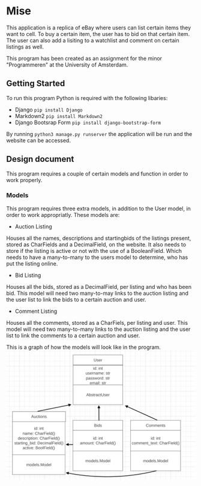 # Mise

This application is a replica of eBay where users can list certain items they want to cell. To buy a certain item, the user has to bid on that certain item. The user can also add a lisiting to a watchlist and comment on certain listings as well.

This program has been created as an assignment for the minor "Programmeren" at the University of Amsterdam.


## Getting Started

To run this program Python is required with the following libaries:
* Django 
    ```pip install Django```
* Markdown2
    ```pip install Markdown2```
* Django Bootsrap Form
    ```pip install django-bootstrap-form```

By running ```python3 manage.py runserver``` the application will be run and the website can be accessed.

## Design document

This program requires a couple of certain models and function in order to work properly.

### Models

This program requires three extra models, in addition to the User model, in order to work appropriatly. 
These models are:

* Auction Listing

Houses all the names, descriptions and startingbids of the listings present, stored as CharFields and a DecimalField, on the website. It also needs to store if the listing is active or not with the use of a BooleanField. Which needs to have a many-to-many to the users model to determine, who has put the listing online.

* Bid Listing

Houses all the bids, stored as a DecimalField, per listing and who has been bid. This model will need two many-to-may links to the auction listing and the user list to link the bids to a certain auction and user.

* Comment Listing

Houses all the comments, stored as a CharFiels, per listing and user. This model will need two many-to-many links to the auction listing and the user list to link the comments to a certain auction and user.

This is a graph of how the models will look like in the program.
![Models Graph](sketches/ClassGraph.png)

